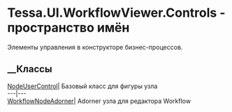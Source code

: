 # Tessa.UI.WorkflowViewer.Controls - пространство имён
Элементы управления в конструкторе бизнес-процессов.
##  __Классы
[NodeUserControl](T_Tessa_UI_WorkflowViewer_Controls_NodeUserControl.htm)|
Базовый класс для фигуры узла  
---|---  
[WorkflowNodeAdorner](T_Tessa_UI_WorkflowViewer_Controls_WorkflowNodeAdorner.htm)|
Adorner узла для редактора Workflow

